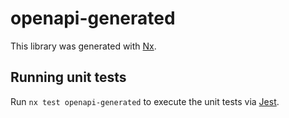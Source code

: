 # openapi-generated

This library was generated with [Nx](https://nx.dev).

## Running unit tests

Run `nx test openapi-generated` to execute the unit tests via [Jest](https://jestjs.io).
